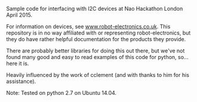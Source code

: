 Sample code for interfacing with I2C devices at Nao Hackathon London April 2015.

For information on devices, see www.robot-electronics.co.uk.
This repository is in no way affiliated with or representing robot-electronics, but they do have rather helpful documentation for the products they provide.

There are probably better libraries for doing this out there, but we've not found many good and easy to read examples of this code for python, so... here it is.

Heavily influenced by the work of cclement (and with thanks to him for his assistance).

Note: Tested on python 2.7 on Ubuntu 14.04.
